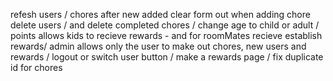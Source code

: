 refesh users / chores after new added
clear form out when adding chore
delete users / and delete completed chores / change age to child or adult / points allows kids to recieve rewards - and for roomMates recieve establish rewards/ admin allows only the user to make out chores, new users and rewards / logout or switch user button / make a rewards page / fix duplicate id for chores  
